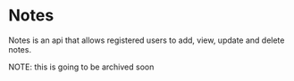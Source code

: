 # Notes

Notes is an api that allows registered users to add, view, update and delete notes.

NOTE: this is going to be archived soon
